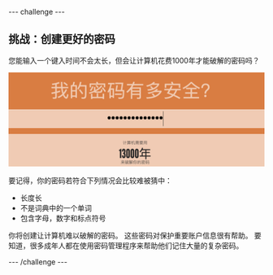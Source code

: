 --- challenge ---
## 挑战：创建更好的密码
您能输入一个键入时间不会太长，但会让计算机花费1000年才能破解的密码吗？

![截图](images/passwords-13000.png)

要记得，你的密码若符合下列情况会比较难被猜中：

+ 长度长
+ 不是词典中的一个单词
+ 包含字母，数字和标点符号

你将创建让计算机难以破解的密码。 这些密码对保护重要账户信息很有帮助。 要知道，很多成年人都在使用密码管理程序来帮助他们记住大量的复杂密码。



--- /challenge ---